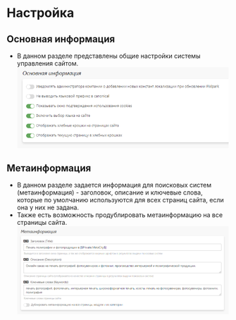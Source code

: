 # Настройка

## Основная информация
* В данном разделе представлены общие настройки системы управления сайтом.
![](../_media/cms/cms31.png ':size=50%')

## Метаинформация
* В данном разделе задается информация для поисковых систем (метаинформация) - заголовок, описание и ключевые слова, которые по умолчанию используются для всех страниц сайта, если она у них не задана.
* Также есть возможность продублировать метаинформацию на все страницы сайта.
![](../_media/cms/cms32.png ':size=70%')